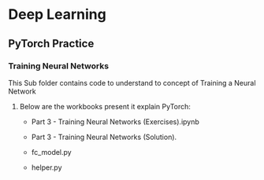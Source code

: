 # Deep Learning

## PyTorch Practice

### Training Neural Networks

This Sub folder contains code to understand to concept of Training a Neural Network

1. Below are the workbooks present it explain PyTorch:

    - Part 3 - Training Neural Networks (Exercises).ipynb

    - Part 3 - Training Neural Networks (Solution).
    
    - fc_model.py
    
    - helper.py

